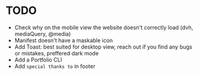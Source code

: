# TODO

- Check why on the mobile view the website doesn't correctly load (dvh, mediaQuery, @media)
- Manifest doesn't have a maskable icon
- Add Toast: best suited for desktop view, reach out if you find any bugs or mistakes, preffered dark mode
- Add a Portfolio CLI
- Add `special thanks to` in footer
